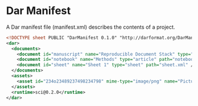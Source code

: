 # Dar Manifest

A Dar manifest file (manifest.xml) describes the contents of a project.

```xml
<!DOCTYPE sheet PUBLIC "DarManifest 0.1.0" "http://darformat.org/DarManifest-0.1.0.dtd">
<dar>
  <documents>
    <document id="manuscript" name="Reproducible Document Stack" type="article" path="manuscript.xml" />
    <document id="notebook" name="Methods" type="article" path="notebook.xml"/>
    <document id="sheet" name="Sheet 1" type="sheet" path="sheet.xml" />
  </documents>
  <assets>
    <asset id="234o23489237498234798" mime-type="image/png" name="Picture 1" path="234o23489237498234798.png"/>
  </assets>
  <runtime>sci@0.2.0</runtime>
</dar>
```
